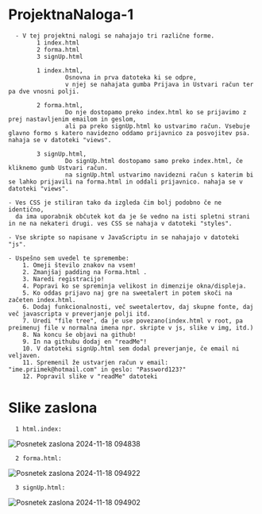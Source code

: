 # ProjektnaNaloga-1
      - V tej projektni nalogi se nahajajo tri različne forme.
            1 index.html
            2 forma.html
            3 signUp.html

            1 index.html,
                    Osnovna in prva datoteka ki se odpre,
                    v njej se nahajata gumba Prijava in Ustvari račun ter pa dve vnosni polji.
 
            2 forma.html,
                    Do nje dostopamo preko index.html ko se prijavimo z prej nastavljenim emailom in geslom,
                    ali pa preko signUp.html ko ustvarimo račun. Vsebuje glavno formo s katero navidezno oddamo prijavnico za posvojitev psa. nahaja se v datoteki "views".

            3 signUp.html,
                    Do signUp.html dostopamo samo preko index.html, če kliknemo gumb Ustvari račun.
                    na signUp.html ustvarimo navidezni račun s katerim bi se lahko prijavili na forma.html in oddali prijavnico. nahaja se v datoteki "views".

    - Ves CSS je stiliran tako da izgleda čim bolj podobno če ne identično,
      da ima uporabnik občutek kot da je še vedno na isti spletni strani in ne na nekateri drugi. ves CSS se nahaja v datoteki "styles".

    - Vse skripte so napisane v JavaScriptu in se nahajajo v datoteki "js".

    - Uspešno sem uvedel te spremembe:
        1. Omeji število znakov na vsem!
        2. Zmanjšaj padding na Forma.html .
        3. Naredi registracijo!
        4. Popravi ko se spreminja velikost in dimenzije okna/displeja.
        5. Ko oddas prijavo naj gre na sweetalert in potem skoči na začeten index.html.
        6. Dodaj funkcionalnosti, več sweetalertov, daj skupne fonte, daj več javascripta v preverjanje polji itd.
        7. Uredi "file tree", da je use povezano(index.html v root, pa preimenuj file v normalna imena npr. skripte v js, slike v img, itd.)
        8. Na koncu še objavi na github! 
        9. In na githubu dodaj en "readMe"!
        10. V datoteki signUp.html sem dodal preverjanje, če email ni veljaven.
        11. Spremenil že ustvarjen račun v email: "ime.priimek@hotmail.com" in geslo: "Password123?"
        12. Popravil slike v "readMe" datoteki


# Slike zaslona
      1 html.index:
![Posnetek zaslona 2024-11-18 094838](https://github.com/user-attachments/assets/20bf7324-61a6-4b37-ba91-e715571a783d)

      
      2 forma.html:
![Posnetek zaslona 2024-11-18 094922](https://github.com/user-attachments/assets/8add99ef-0ece-48ab-82cb-7aa0e6a01634)

      
      3 signUp.html:
![Posnetek zaslona 2024-11-18 094902](https://github.com/user-attachments/assets/52cd24c9-0b34-4f7b-8998-90f999358e5d)


